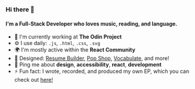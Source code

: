 ### Hi there 👋

#### I'm a Full-Stack Developer who loves music, reading, and language.

- 🏢 I'm currently working at **The Odin Project**
- ⚙️ I use daily: `.js`, `.html`, `.css`, `.svg`
- 🌍 I'm mostly active within the **React Community**
- 💅 Designed: [Resume Builder](https://jakemadash.github.io/resume/), [Pop Shop](https://jakemadash.github.io/shop/), [Vocabulate](https://jakemadash.github.io/vocabulate/), and more!
- 💬 Ping me about **design**, **accessibility**, **react**, **development**
- ⚡️ Fun fact: I wrote, recorded, and produced my own EP, which you can check out [here!](https://soundcloud.com/darpersen/sets/a-fine-collection)
